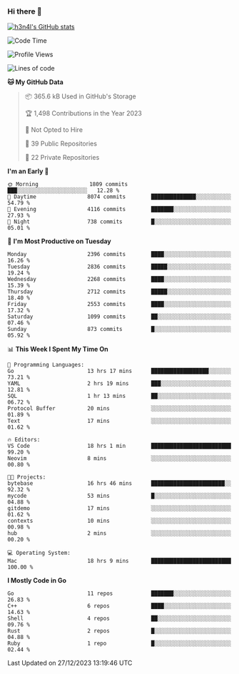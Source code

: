 ### Hi there 👋

[![h3n4l's GitHub stats](https://github-readme-stats.vercel.app/api?username=h3n4l&count_private=true&show_icons=true&theme=radical)](https://github.com/h3n4l/github-readme-stats)

<!--START_SECTION:waka-->
![Code Time](http://img.shields.io/badge/Code%20Time-1%2C823%20hrs-blue)

![Profile Views](http://img.shields.io/badge/Profile%20Views-1-blue)

![Lines of code](https://img.shields.io/badge/From%20Hello%20World%20I%27ve%20Written-3.9%20million%20lines%20of%20code-blue)

**🐱 My GitHub Data** 

> 📦 365.6 kB Used in GitHub's Storage 
 > 
> 🏆 1,498 Contributions in the Year 2023
 > 
> 🚫 Not Opted to Hire
 > 
> 📜 39 Public Repositories 
 > 
> 🔑 22 Private Repositories 
 > 
**I'm an Early 🐤** 

```text
🌞 Morning                1809 commits        ███░░░░░░░░░░░░░░░░░░░░░░   12.28 % 
🌆 Daytime                8074 commits        ██████████████░░░░░░░░░░░   54.79 % 
🌃 Evening                4116 commits        ███████░░░░░░░░░░░░░░░░░░   27.93 % 
🌙 Night                  738 commits         █░░░░░░░░░░░░░░░░░░░░░░░░   05.01 % 
```
📅 **I'm Most Productive on Tuesday** 

```text
Monday                   2396 commits        ████░░░░░░░░░░░░░░░░░░░░░   16.26 % 
Tuesday                  2836 commits        █████░░░░░░░░░░░░░░░░░░░░   19.24 % 
Wednesday                2268 commits        ████░░░░░░░░░░░░░░░░░░░░░   15.39 % 
Thursday                 2712 commits        █████░░░░░░░░░░░░░░░░░░░░   18.40 % 
Friday                   2553 commits        ████░░░░░░░░░░░░░░░░░░░░░   17.32 % 
Saturday                 1099 commits        ██░░░░░░░░░░░░░░░░░░░░░░░   07.46 % 
Sunday                   873 commits         █░░░░░░░░░░░░░░░░░░░░░░░░   05.92 % 
```


📊 **This Week I Spent My Time On** 

```text
💬 Programming Languages: 
Go                       13 hrs 17 mins      ██████████████████░░░░░░░   73.21 % 
YAML                     2 hrs 19 mins       ███░░░░░░░░░░░░░░░░░░░░░░   12.81 % 
SQL                      1 hr 13 mins        ██░░░░░░░░░░░░░░░░░░░░░░░   06.72 % 
Protocol Buffer          20 mins             ░░░░░░░░░░░░░░░░░░░░░░░░░   01.89 % 
Text                     17 mins             ░░░░░░░░░░░░░░░░░░░░░░░░░   01.62 % 

🔥 Editors: 
VS Code                  18 hrs 1 min        █████████████████████████   99.20 % 
Neovim                   8 mins              ░░░░░░░░░░░░░░░░░░░░░░░░░   00.80 % 

🐱‍💻 Projects: 
bytebase                 16 hrs 46 mins      ███████████████████████░░   92.32 % 
mycode                   53 mins             █░░░░░░░░░░░░░░░░░░░░░░░░   04.88 % 
gitdemo                  17 mins             ░░░░░░░░░░░░░░░░░░░░░░░░░   01.62 % 
contexts                 10 mins             ░░░░░░░░░░░░░░░░░░░░░░░░░   00.98 % 
hub                      2 mins              ░░░░░░░░░░░░░░░░░░░░░░░░░   00.20 % 

💻 Operating System: 
Mac                      18 hrs 9 mins       █████████████████████████   100.00 % 
```

**I Mostly Code in Go** 

```text
Go                       11 repos            ███████░░░░░░░░░░░░░░░░░░   26.83 % 
C++                      6 repos             ████░░░░░░░░░░░░░░░░░░░░░   14.63 % 
Shell                    4 repos             ██░░░░░░░░░░░░░░░░░░░░░░░   09.76 % 
Rust                     2 repos             █░░░░░░░░░░░░░░░░░░░░░░░░   04.88 % 
Ruby                     1 repo              █░░░░░░░░░░░░░░░░░░░░░░░░   02.44 % 
```




 Last Updated on 27/12/2023 13:19:46 UTC
<!--END_SECTION:waka-->

